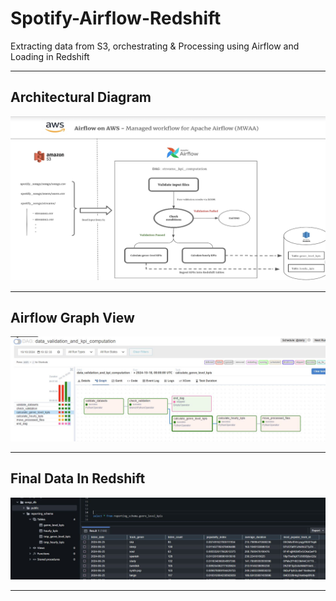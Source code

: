 # Spotify-Airflow-Redshift
Extracting data from S3, orchestrating &amp; Processing using Airflow and Loading in Redshift

***

## Architectural Diagram
![AirlineProject](https://github.com/yash872/Spotify-Airflow-Redshift/blob/main/Images/spotify-mwaa-redshift.png)

***

## Airflow Graph View
![Airflow](https://github.com/yash872/Spotify-Airflow-Redshift/blob/main/Images/spotify-airflow-success.JPG)

***

## Final Data In Redshift
![Redshift](https://github.com/yash872/Spotify-Airflow-Redshift/blob/main/Images/spotify-redshift-data.JPG)

***